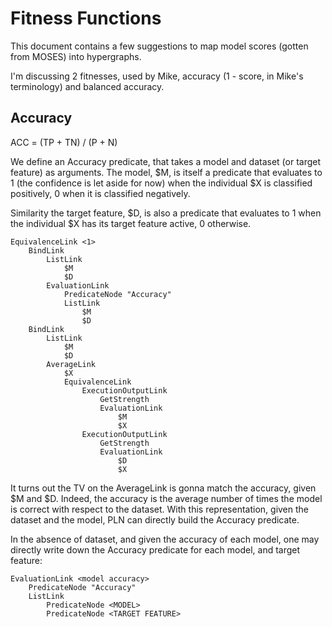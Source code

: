 Fitness Functions
=================

This document contains a few suggestions to map model scores (gotten
from MOSES) into hypergraphs.

I'm discussing 2 fitnesses, used by Mike, accuracy (1 - score, in
Mike's terminology) and balanced accuracy.

Accuracy
--------

ACC = (TP + TN) / (P + N)

We define an Accuracy predicate, that takes a model and dataset (or
target feature) as arguments. The model, $M, is itself a predicate
that evaluates to 1 (the confidence is let aside for now) when the
individual $X is classified positively, 0 when it is classified
negatively.

Similarity the target feature, $D, is also a predicate that evaluates
to 1 when the individual $X has its target feature active, 0
otherwise.

```
EquivalenceLink <1>
    BindLink
        ListLink
            $M
            $D
        EvaluationLink
            PredicateNode "Accuracy"
            ListLink
                $M
                $D
    BindLink
        ListLink
            $M
            $D
        AverageLink
            $X
            EquivalenceLink
                ExecutionOutputLink
                    GetStrength 
                    EvaluationLink
                        $M
                        $X
                ExecutionOutputLink
                    GetStrength 
                    EvaluationLink
                        $D
                        $X
```

It turns out the TV on the AverageLink is gonna match the accuracy,
given $M and $D. Indeed, the accuracy is the average number of times
the model is correct with respect to the dataset. With this
representation, given the dataset and the model, PLN can directly
build the Accuracy predicate.

In the absence of dataset, and given the accuracy of each model, one
may directly write down the Accuracy predicate for each model, and
target feature:

```
EvaluationLink <model accuracy>
    PredicateNode "Accuracy"
    ListLink
        PredicateNode <MODEL>
        PredicateNode <TARGET FEATURE>
```

